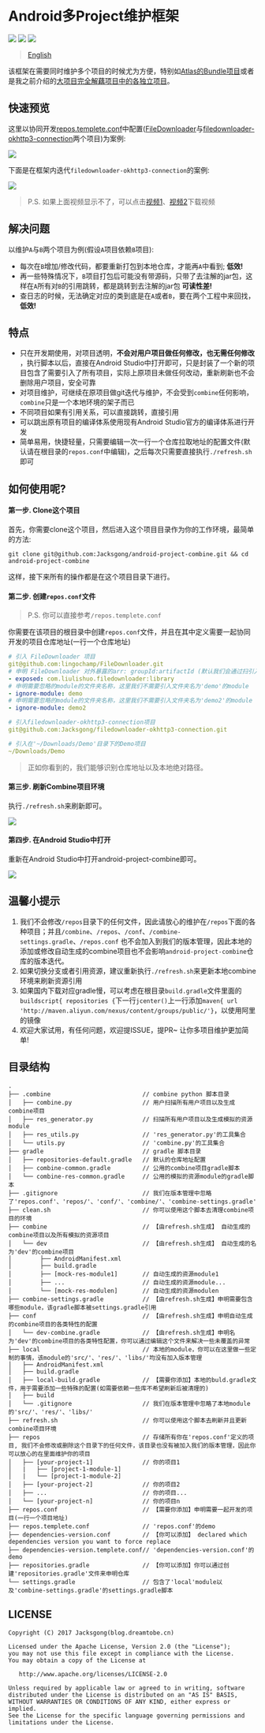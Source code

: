 # Android多Project维护框架

![](https://img.shields.io/badge/combine-project-origin.svg)
![](https://img.shields.io/badge/combine-safely-green.svg)
![](https://img.shields.io/badge/combine-easily-green.svg)

> [English](https://github.com/Jacksgong/android-project-combine)

该框架在需要同时维护多个项目的时候尤为方便，特别如[Atlas的Bundle项目](https://github.com/alibaba/atlas)或者是我之前介绍的[大项目完全解藕项目中的各独立项目](https://blog.dreamtobe.cn/large-project-develop/)。

## 快速预览

这里以协同开发[repos.templete.conf](https://github.com/Jacksgong/android-project-combine/blob/master/repos.templete.conf)中配置([FileDownloader](https://github.com/lingochamp/FileDownloader)与[filedownloader-okhttp3-connection](https://github.com/Jacksgong/filedownloader-okhttp3-connection)两个项目)为案例:

![](https://github.com/Jacksgong/arts/raw/master/android-project-combine/simple-use-zh.gif)

下面是在框架内迭代`filedownloader-okhttp3-connection`的案例:

![](https://github.com/Jacksgong/arts/raw/master/android-project-combine/maintain-zh.gif)

> P.S. 如果上面视频显示不了，可以点击[视频1](https://github.com/Jacksgong/arts/raw/master/android-project-combine/simple-use-zh.mp4)、[视频2](https://github.com/Jacksgong/arts/raw/master/android-project-combine/maintain-zh.mp4)下载视频

## 解决问题

以维护`A`与`B`两个项目为例(假设`A`项目依赖`B`项目):

- 每次在`B`增加/修改代码，都要重新打包到本地仓库，才能再`A`中看到; **低效!**
- 再一些特殊情况下，`B`项目打包后可能没有带源码，只带了去注解的jar包，这样在`A`所有对`B`的引用跳转，都是跳转到去注解的jar包 **可读性差!**
- 查日志的时候，无法确定对应的类到底是在`A`或者`B`，要在两个工程中来回找，**低效!**

## 特点

- 只在开发期使用，对项目透明，**不会对用户项目做任何修改，也无需任何修改** ，执行脚本以后，直接在Android Studio中打开即可，只是封装了一个新的项目包含了需要引入了所有项目，实际上原项目未做任何改动，重新刷新也不会删除用户项目，安全可靠
- 对项目维护，可继续在原项目做git迭代与维护，不会受到`combine`任何影响，`combine`只是一个本地环境的架子而已
- 不同项目如果有引用关系，可以直接跳转，直接引用
- 可以跳出原有项目的编译体系使用现有Android Studio官方的编译体系进行开发
- 简单易用，快捷轻量，只需要编辑一次一行一个仓库拉取地址的配置文件(默认请在根目录的`repos.conf`中编辑)，之后每次只需要直接执行`./refresh.sh`即可


## 如何使用呢?

#### 第一步. Clone这个项目 

首先，你需要clone这个项目，然后进入这个项目目录作为你的工作环境，最简单的方法:

```shell
git clone git@github.com:Jacksgong/android-project-combine.git && cd android-project-combine
```

这样，接下来所有的操作都是在这个项目目录下进行。

#### 第二步. 创建`repos.conf`文件

> P.S. 你可以直接参考`/repos.templete.conf`

你需要在该项目的根目录中创建`repos.conf`文件，并且在其中定义需要一起协同开发的项目仓库地址(一行一个仓库地址)

```yml
# 引入 FileDownloader 项目
git@github.com:lingochamp/FileDownloader.git
# 申明 FileDownloader 对外暴露的arr: groupId:artifactId (默认我们会通过扫引入项目的根目录的pom文件来获取该参数，如果你不是通过pom的方式，推荐在这里直接定义即可)
- exposed: com.liulishuo.filedownloader:library
# 申明需要忽略的module的文件夹名称，这里我们不需要引入文件夹名为'demo'的module
- ignore-module: demo
# 申明需要忽略的module的文件夹名称，这里我们不需要引入文件夹名为'demo2'的module
- ignore-module: demo2

# 引入filedownloader-okhttp3-connection项目
git@github.com:Jacksgong/filedownloader-okhttp3-connection.git

# 引入在'~/Downloads/Demo'目录下的Demo项目
~/Downloads/Demo
```

> 正如你看到的，我们能够识别仓库地址以及本地绝对路径。

#### 第三步. 刷新Combine项目环境

执行`./refresh.sh`来刷新即可。

![](https://github.com/Jacksgong/arts/raw/master/android-project-combine/refresh-demo.gif)

#### 第四步. 在Android Studio中打开

重新在Android Studio中打开android-project-combine即可。

![](https://github.com/Jacksgong/arts/raw/master/android-project-combine/android-studio-demo.gif)

## 温馨小提示

1. 我们不会修改`/repos`目录下的任何文件，因此请放心的维护在`/repos`下面的各种项目；并且`/combine`、`/repos`、`/conf`、`/combine-settings.gradle`、`/repos.conf` 也不会加入到我们的版本管理，因此本地的添加或修改自动生成的combine项目也不会影响`android-project-combine`仓库的版本迭代。
2. 如果切换分支或者引用资源，建议重新执行`./refresh.sh`来更新本地combine环境来刷新资源引用
3. 如果国内下载对应gradle慢，可以考虑在根目录`build.gradle`文件里面的`buildscript{ repositories {`下一行`jcenter()`上一行添加`maven{ url 'http://maven.aliyun.com/nexus/content/groups/public/'}`，以使用阿里的镜像
4. 欢迎大家试用，有任何问题，欢迎提ISSUE，提PR~ 让你多项目维护更加简单!

## 目录结构 

```
.
├── .combine                          // combine python 脚本目录
│   ├── combine.py                    // 用户扫描所有用户项目以及生成combine项目
│   ├── res_generator.py              // 扫描所有用户项目以及生成模拟的资源module
│   ├── res_utils.py                  // 'res_generator.py'的工具集合
│   └── utils.py                      // 'combine.py'的工具集合
├── gradle                            // gradle 脚本目录
│   ├── repositories-default.gradle   // 默认的仓库地址配置
│   ├── combine-common.gradle         // 公用的combine项目gradle脚本
│   └── combine-res-common.gradle     // 公用的模拟的资源module的gradle脚本
├── .gitignore                        // 我们在版本管理中忽略了'repos.conf'、'repos/'、'conf/'、'combine/'、'combine-settings.gradle'
├── clean.sh                          // 你可以使用这个脚本去清理combine项目的环境
├── combine                           // 【由refresh.sh生成】 自动生成的combine项目以及所有模拟的资源项目
│   └── dev                           // 【由refresh.sh生成】 自动生成的名为'dev'的combine项目
│        ├── AndroidManifest.xml   
│        ├── build.gradle          
│        ├── [mock-res-module1]       // 自动生成的资源module1
│        ├── ...                      // 自动生成的资源module...
│        └── [mock-res-modulen]       // 自动生成的资源modulen
├── combine-settings.gradle           // 【由refresh.sh生成】申明需要包含哪些module，该gradle脚本被settings.gradle引用
├── conf                              // 【由refresh.sh生成】申明自动生成的combine项目的各类特性的配置 
│   └── dev-combine.gradle            // 【由refresh.sh生成】申明名为'dev'的combine项目的各类特性配置，你可以通过编辑这个文件来解决一些未覆盖的异常
├── local                             // 本地的module，你可以在这里做一些定制的事情，该module的'src/'、'res/'、'libs/'均没有加入版本管理
│   ├── AndroidManifest.xml        
│   ├── build.gradle               
│   ├── local-build.gradle            // 【需要你添加】本地的buld.gradle文件，用于需要添加一些特殊的配置(如需要依赖一些库不希望刷新后被清理的)
│   ├── build                   
│   └── .gitignore                    // 我们在版本管理中忽略了本地module的'src/'、'res/'、'libs/'
├── refresh.sh                        // 你可以使用这个脚本去刷新并且更新combine项目环境
├── repos                             // 存储所有你在'repos.conf'定义的项目, 我们不会修改或删除这个目录下的任何文件，该目录也没有被加入我们的版本管理，因此你可以放心的在里面维护你的项目
│   ├── [your-project-1]              // 你的项目1
│   |   ├── [project-1-module-1]
│   |   └── [project-1-module-2]
│   ├── [your-project-2]              // 你的项目2
│   ├── ...                           // 你的项目...
│   └── [your-project-n]              // 你的项目n
├── repos.conf                        // 【需要你添加】申明需要一起开发的项目(一行一个项目地址)
├── repos.templete.conf               // 'repos.conf'的demo
├── dependencies-version.conf         // 【你可以添加】 declared which dependencies version you want to force replace
├── dependencies-version.templete.conf// 'dependencies-version.conf'的demo
├── repositories.gradle               // 【你可以添加】你可以通过创建'repositories.gradle'文件来申明仓库
└── settings.gradle                   // 包含了'local'module以及'combine-settings.gradle'的settings.gradle脚本
```

## LICENSE

```
Copyright (C) 2017 Jacksgong(blog.dreamtobe.cn)

Licensed under the Apache License, Version 2.0 (the "License");
you may not use this file except in compliance with the License.
You may obtain a copy of the License at

   http://www.apache.org/licenses/LICENSE-2.0

Unless required by applicable law or agreed to in writing, software
distributed under the License is distributed on an "AS IS" BASIS,
WITHOUT WARRANTIES OR CONDITIONS OF ANY KIND, either express or implied.
See the License for the specific language governing permissions and
limitations under the License.
```

